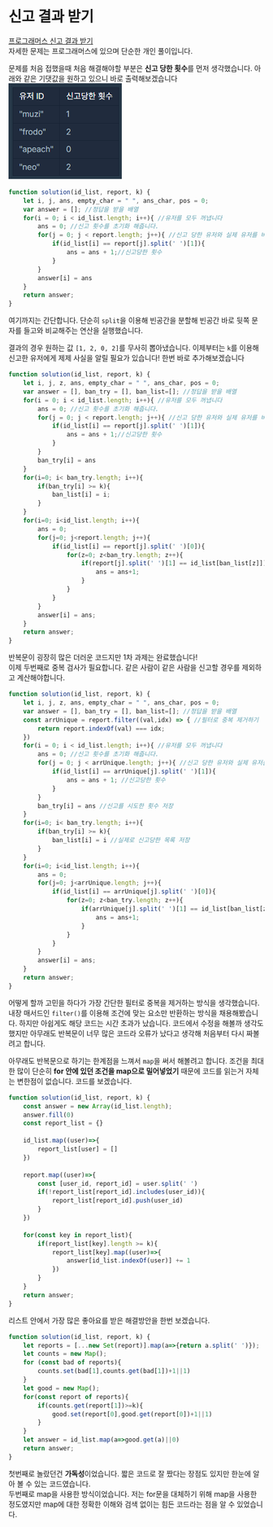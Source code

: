 # 신고 결과 받기  
[프로그래머스 신고 결과 받기](https://programmers.co.kr/learn/courses/30/lessons/92334?language=javascript)  
    자세한 문제는 프로그래머스에 있으며 단순한 개인 풀이입니다.  

문제를 처음 접했을때 처음 해결해야할 부분은 **신고 당한 횟수**를 먼저 생각했습니다. 아래와 같은 기댓값을 원하고 있으니 바로 출력해보겠습니다  
![신고횟수](/img/%EC%8B%A0%EA%B3%A0%20%EA%B2%B0%EA%B3%BC%20%EB%B0%9B%EA%B8%B0%20%EC%8B%A0%EA%B3%A0%20%ED%9A%9F%EC%88%98.PNG)  

```js
function solution(id_list, report, k) {
    let i, j, ans, empty_char = " ", ans_char, pos = 0;
    var answer = []; //정답을 받을 배열
    for(i = 0; i < id_list.length; i++){ //유저를 모두 꺼냅니다
        ans = 0; //신고 횟수를 초기화 해줍니다.
        for(j = 0; j < report.length; j++){ //신고 당한 유저와 실제 유저를 비교합니다.  
            if(id_list[i] == report[j].split(' ')[1]){
                ans = ans + 1;//신고당한 횟수
            }
        }
        answer[i] = ans   
    }
    return answer;
}
```  
여기까지는 간단합니다. 단순히 ```split```을 이용해 빈공간을 분할해 빈공간 바로 뒷쪽 문자를 들고와 비교해주는 연산을 실행했습니다.  

결과의 경우 원하는 값 ```[1, 2, 0, 2]```를 무사히 뽑아냈습니다. 이제부터는 ```k```를 이용해 신고한 유저에게 제제 사실을 알릴 필요가 있습니다! 한번 바로 추가해보겠습니다  

```js
function solution(id_list, report, k) {
    let i, j, z, ans, empty_char = " ", ans_char, pos = 0;
    var answer = [], ban_try = [], ban_list=[]; //정답을 받을 배열
    for(i = 0; i < id_list.length; i++){ //유저를 모두 꺼냅니다
        ans = 0; //신고 횟수를 초기화 해줍니다.
        for(j = 0; j < report.length; j++){ //신고 당한 유저와 실제 유저를 비교합니다.  
            if(id_list[i] == report[j].split(' ')[1]){
                ans = ans + 1;//신고당한 횟수
            }
        }
        ban_try[i] = ans   
    }
    for(i=0; i< ban_try.length; i++){
        if(ban_try[i] >= k){
        	ban_list[i] = i;
    	}
    }
    for(i=0; i<id_list.length; i++){
    	ans = 0;
    	for(j=0; j<report.length; j++){
    		if(id_list[i] == report[j].split(' ')[0]){
    			for(z=0; z<ban_try.length; z++){
    				if(report[j].split(' ')[1] == id_list[ban_list[z]]){
    					ans = ans+1;
    				}
    			}
    		}
    	}
    	answer[i] = ans;
    }
    return answer;
}
```  

반복문이 굉장히 많은 더러운 코드지만 1차 과제는 완료했습니다!  
이제 두번째로 중복 검사가 필요합니다. 같은 사람이 같은 사람을 신고할 경우를 제외하고 계산해야합니다.  

```js
function solution(id_list, report, k) {
    let i, j, z, ans, empty_char = " ", ans_char, pos = 0;
    var answer = [], ban_try = [], ban_list=[]; //정답을 받을 배열
    const arrUnique = report.filter((val,idx) => { //필터로 중복 제거하기
	    return report.indexOf(val) === idx;
    })
    for(i = 0; i < id_list.length; i++){ //유저를 모두 꺼냅니다
        ans = 0; //신고 횟수를 초기화 해줍니다.
        for(j = 0; j < arrUnique.length; j++){ //신고 당한 유저와 실제 유저를 비교합니다.  
            if(id_list[i] == arrUnique[j].split(' ')[1]){
                ans = ans + 1; //신고당한 횟수
            }
        }
        ban_try[i] = ans //신고를 시도한 횟수 저장
    }
    for(i=0; i< ban_try.length; i++){
        if(ban_try[i] >= k){
        	ban_list[i] = i //실제로 신고당한 목록 저장 
    	}
    }
    for(i=0; i<id_list.length; i++){
    	ans = 0;
    	for(j=0; j<arrUnique.length; j++){
    		if(id_list[i] == arrUnique[j].split(' ')[0]){
    			for(z=0; z<ban_try.length; z++){
    				if(arrUnique[j].split(' ')[1] == id_list[ban_list[z]]){
    					ans = ans+1;
    				}
    			}
    		}
    	}
    	answer[i] = ans;
    }
    return answer;
}
```  

어떻게 할까 고민을 하다가 가장 간단한 필터로 중복을 제거하는 방식을 생각했습니다. 내장 매서드인 ```filter()```를 이용해 조건에 맞는 요소만 반환하는 방식을 채용해봤습니다. 하지만 아쉽게도 해당 코드는 시간 초과가 났습니다. 코드에서 수정을 해볼까 생각도 했지만 아무래도 반복문이 너무 많은 코드라 오류가 났다고 생각해 처음부터 다시 짜볼려고 합니다.  

아무래도 반복문으로 하기는 한계점을 느껴서 `map`을 써서 해볼려고 합니다. 조건을 최대한 많이 단순히 **for 안에 있던 조건을 map으로 밀어넣었기** 때문에 코드를 읽는거 자체는 변한점이 없습니다. 코드를 보겠습니다.  
```js
function solution(id_list, report, k) {
    const answer = new Array(id_list.length);
    answer.fill(0) 
    const report_list = {}
    
    id_list.map((user)=>{
        report_list[user] = [] 
    })
    
    report.map((user)=>{
        const [user_id, report_id] = user.split(' ')
        if(!report_list[report_id].includes(user_id)){
            report_list[report_id].push(user_id)
        }        
    })
    
    for(const key in report_list){
        if(report_list[key].length >= k){ 
            report_list[key].map((user)=>{
                answer[id_list.indexOf(user)] += 1
            })
        }
    }
    return answer;
}
```

리스트 안에서 가장 많은 좋아요를 받은 해결방안을 한번 보겠습니다.  
```js
function solution(id_list, report, k) {
    let reports = [...new Set(report)].map(a=>{return a.split(' ')});
    let counts = new Map();
    for (const bad of reports){
        counts.set(bad[1],counts.get(bad[1])+1||1)
    }
    let good = new Map();
    for(const report of reports){
        if(counts.get(report[1])>=k){
            good.set(report[0],good.get(report[0])+1||1)
        }
    }
    let answer = id_list.map(a=>good.get(a)||0)
    return answer;
}
```  
첫번째로 놀랐던건 **가독성**이었습니다. 짧은 코드로 잘 짰다는 장점도 있지만 한눈에 알아 볼 수 있는 코드였습니다.  
두번째로 map을 사용한 방식이었습니다. 저는 for문을 대체하기 위해 map을 사용한 정도였지만 map에 대한 정확한 이해와 검색 없이는 힘든 코드라는 점을 알 수 있었습니다.  